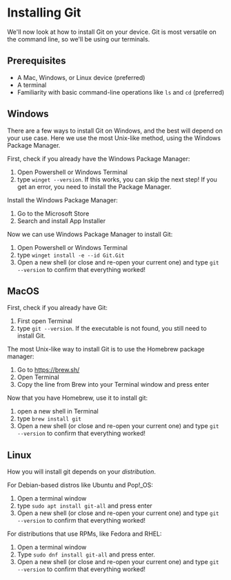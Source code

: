 # Installing Git
We'll now look at how to install Git on your device. Git is most versatile on the command line, so we'll be using our terminals.
## Prerequisites
- A Mac, Windows, or Linux device (preferred)
- A terminal
- Familiarity with basic command-line operations like `ls` and `cd` (preferred)
## Windows
There are a few ways to install Git on Windows, and the best will depend on your use case. Here we use the most Unix-like method, using the Windows Package Manager.

First, check if you already have the Windows Package Manager:
1. Open Powershell or Windows Terminal
2. type `winget --version`. If this works, you can skip the next step! If you get an error, you need to install the Package Manager.

Install the Windows Package Manager:
1. Go to the Microsoft Store
2. Search and install App Installer

Now we can use Windows Package Manager to install Git:
1. Open Powershell or Windows Terminal
2. type `winget install -e --id Git.Git`
3. Open a new shell (or close and re-open your current one) and type `git --version` to confirm that everything worked!

## MacOS
First, check if you already have Git:
1. First open Terminal
2. type `git --version`. If the executable is not found, you still need to install Git.

The most Unix-like way to install Git is to use the Homebrew package manager:
1. Go to https://brew.sh/
2. Open Terminal
3. Copy the line from Brew into your Terminal window and press enter

Now that you have Homebrew, use it to install git:
1. open a new shell in Terminal
2. type `brew install git`
3. Open a new shell (or close and re-open your current one) and type `git --version` to confirm that everything worked!

## Linux
How you will install git depends on your *distribution*.

For Debian-based distros like Ubuntu and Pop!\_OS:
1. Open a terminal window
2. type `sudo apt install git-all` and press enter
3. Open a new shell (or close and re-open your current one) and type `git --version` to confirm that everything worked!

For distributions that use RPMs, like Fedora and RHEL:
1. Open a terminal window
2. Type `sudo dnf install git-all` and press enter.
3. Open a new shell (or close and re-open your current one) and type `git --version` to confirm that everything worked!
